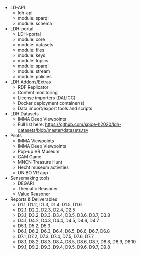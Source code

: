 - LD-API
	- ldh-api
	- module: sparql
	- module: schema
- LDH-portal
	- LDH-portal
 	- module: core	
	- module: datasets
	- module: files
	- module: keys
	- module: topics
	- module: sparql
	- module: stream
	- module: policies
- LDH Addons/Extras
	- RDF Replicator
	- Content monitoring
 	- License importers (DALICC)
  	- Docker deployment container(s)
  	- Data import/export tools and scripts
- LDH Datasets
	- IMMA Deep Viewpoints
 	- Full list here: https://github.com/spice-h2020/ldh-datasets/blob/master/datasets.tsv  
- Pilots
	- IMMA Viewpoints
	- IMMA Deep Viewpoints
	- Pop-up VR Museum
	- GAM Game
	- MNCN Treasure Hunt
	- Hecht museum activities
	- UNIBO VR app
- Sensemaking tools
	- DEGARI
	- Thematic Reasoner
	- Value Reasoner
- Reports & Deliverables
	- D1.1, D1.2, D1.3, D1.4, D1.5, D1.6
	- D2.1, D2.2, D2.3, D2.4, D2.5
	- D3.1, D3.2, D3.3, D3.4, D3.5, D3.6, D3.7, D3.8
	- D4.1, D4.2, D4.3, D4.4, D4.5, D4.6, D4.7
	- D5.1, D5.2, D5.3
	- D6.1, D6.2, D6.3, D6.4, D6.5, D6.6, D6.7, D6.8
	- D7.1, D7.2, D7.3, D7.4, D7.5, D7.6, D7.7
	- D8.1, D8.2, D8.3, D8.4, D8.5, D8.6, D8.7, D8.8, D8.9, D8.10
	- D9.1, D9.2, D9.3, D9.4, D9.5, D9.6, D9.7, D9.8
